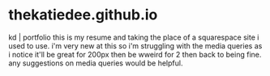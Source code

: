 # thekatiedee.github.io
kd | portfolio
this is my resume and taking the place of a squarespace site i used to use. i'm very new at this so i'm struggling with the media queries as i notice it'll be great for 200px then be wweird for 2 then back to being fine. any suggestions on media queries would be helpful.
